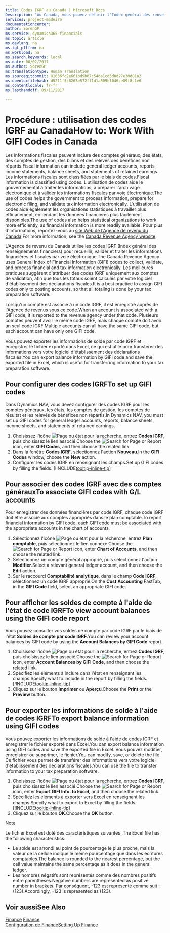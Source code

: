 ```yaml
---
title: Codes IGRF au Canada | Microsoft Docs
Description: "Au Canada, vous pouvez définir l'Index général des renseignements financiers (IGRF) et l'affecter aux comptes imputables"
services: project-madeira
documentationcenter: 
author: SorenGP
ms.service: dynamics365-financials
ms.topic: article
ms.devlang: na
ms.tgt_pltfrm: na
ms.workload: na
ms.search.keywords: local
ms.date: 06/02/2017
ms.author: SorenGP
ms.translationtype: Human Translation
ms.sourcegitcommit: 81636fc2e661bd9b07c54da1cd5d0d27e30d01a2
ms.openlocfilehash: d5211f5c8265e572ff1d1a809b1046ce89f8c1e6
ms.contentlocale: fr-fr
ms.lasthandoff: 09/11/2017

---
```

# <a name="how-to-work-with-gifi-codes-in-canada"></a><span data-ttu-id="7c916-103">Procédure : utilisation des codes IGRF au Canada</span><span class="sxs-lookup"><span data-stu-id="7c916-103">How to: Work With GIFI Codes in Canada</span></span>
<span data-ttu-id="7c916-104">Les informations fiscales peuvent inclure des comptes généraux, des états, des comptes de gestion, des bilans et des relevés des bénéfices non répartis.</span><span class="sxs-lookup"><span data-stu-id="7c916-104">Fiscal information can include general ledger accounts, reports, income statements, balance sheets, and statements of retained earnings.</span></span> <span data-ttu-id="7c916-105">Les informations fiscales sont classifiées par le biais de codes.</span><span class="sxs-lookup"><span data-stu-id="7c916-105">Fiscal information is classified using codes.</span></span> <span data-ttu-id="7c916-106">L'utilisation de codes aide le gouvernemental à traiter les informations, à préparer l'archivage électronique et à valider les informations fiscales par voie électronique.</span><span class="sxs-lookup"><span data-stu-id="7c916-106">The use of codes helps the government to process information, prepare for electronic filing, and validate tax information electronically.</span></span> <span data-ttu-id="7c916-107">L'utilisation de codes aide également les organisations statistiques à travailler plus efficacement, en rendant les données financières plus facilement disponibles.</span><span class="sxs-lookup"><span data-stu-id="7c916-107">The use of codes also helps statistical organizations to work more efficiently, as financial information is more readily available.</span></span> <span data-ttu-id="7c916-108">Pour plus d'informations, reportez-vous au [site Web de l'Agence de revenu du Canada](http://www.cra-arc.gc.ca/).</span><span class="sxs-lookup"><span data-stu-id="7c916-108">For more information, see the [Canada Revenue Agency website](http://www.cra-arc.gc.ca/).</span></span>

<span data-ttu-id="7c916-109">L'Agence de revenu du Canada utilise les codes IGRF (Index général des renseignements financiers) pour recueillir, valider et traiter les informations financières et fiscales par voie électronique.</span><span class="sxs-lookup"><span data-stu-id="7c916-109">The Canada Revenue Agency uses General Index of Financial Information (GIFI) codes to collect, validate, and process financial and tax information electronically.</span></span> <span data-ttu-id="7c916-110">Les meilleures pratiques suggèrent d'attribuer des codes IGRF uniquement aux comptes de validation, afin que tous les totaux soient calculés par votre logiciel d'établissement des déclarations fiscales.</span><span class="sxs-lookup"><span data-stu-id="7c916-110">It is a best practice to assign GIFI codes only to posting accounts, so that all totaling is done by your tax preparation software.</span></span>

<span data-ttu-id="7c916-111">Lorsqu'un compte est associé à un code IGRF, il est enregistré auprès de l'Agence de revenus sous ce code.</span><span class="sxs-lookup"><span data-stu-id="7c916-111">When an account is associated with a GIFI code, it is reported to the revenue agency under that code.</span></span> <span data-ttu-id="7c916-112">Plusieurs comptes peuvent avoir le même code IGRF, mais chaque compte doit avoir un seul code IGRF.</span><span class="sxs-lookup"><span data-stu-id="7c916-112">Multiple accounts can all have the same GIFI code, but each account can have only one GIFI code.</span></span>

<span data-ttu-id="7c916-113">Vous pouvez exporter les informations de solde par code IGRF et enregistrer le fichier exporté dans Excel, ce qui est utile pour transférer des informations vers votre logiciel d'établissement des déclarations fiscales.</span><span class="sxs-lookup"><span data-stu-id="7c916-113">You can export balance information by GIFI code and save the exported file in Excel, which is useful for transferring information to your tax preparation software.</span></span>

## <a name="to-set-up-gifi-codes"></a><span data-ttu-id="7c916-114">Pour configurer des codes IGRF</span><span class="sxs-lookup"><span data-stu-id="7c916-114">To set up GIFI codes</span></span>
<span data-ttu-id="7c916-115">Dans Dynamics NAV, vous devez configurer des codes IGRF pour les comptes généraux, les états, les comptes de gestion, les comptes de résultat et les relevés de bénéfices non répartis.</span><span class="sxs-lookup"><span data-stu-id="7c916-115">In Dynamics NAV, you must set up GIFI codes for general ledger accounts, reports, balance sheets, income sheets, and statements of retained earnings.</span></span>

1. <span data-ttu-id="7c916-116">Choisissez l'icône ![Page ou état pour la recherche](media/ui-search/search_small.png "icône Page ou état pour la recherche"), entrez **Codes IGRF**, puis choisissez le lien associé.</span><span class="sxs-lookup"><span data-stu-id="7c916-116">Choose the ![Search for Page or Report](media/ui-search/search_small.png "Search for Page or Report icon") icon, enter **GIFI Codes**, and then choose the related link.</span></span>
2. <span data-ttu-id="7c916-117">Dans la fenêtre **Codes IGRF**, sélectionnez l'action **Nouveau**.</span><span class="sxs-lookup"><span data-stu-id="7c916-117">In the **GIFI Codes** window, choose the **New** action.</span></span>
3. <span data-ttu-id="7c916-118">Configurer les codes IGRF en renseignant les champs.</span><span class="sxs-lookup"><span data-stu-id="7c916-118">Set up GIFI codes by filling the fields.</span></span> [!INCLUDE[tooltip-inline-tip](includes/tooltip-inline-tip_md.md)]

## <a name="to-associate-gifi-codes-with-gl-accounts"></a><span data-ttu-id="7c916-119">Pour associer des codes IGRF avec des comptes généraux</span><span class="sxs-lookup"><span data-stu-id="7c916-119">To associate GIFI codes with G/L accounts</span></span>
<span data-ttu-id="7c916-120">Pour enregistrer des données financières par code IGRF, chaque code IGRF doit être associé aux comptes appropriés dans le plan comptable.</span><span class="sxs-lookup"><span data-stu-id="7c916-120">To report financial information by GIFI code, each GIFI code must be associated with the appropriate accounts in the chart of accounts.</span></span>

1. <span data-ttu-id="7c916-121">Sélectionnez l'icône ![Page ou état pour la recherche](media/ui-search/search_small.png "icône Page ou état pour la recherche"), entrez **Plan comptable**, puis sélectionnez le lien connexe.</span><span class="sxs-lookup"><span data-stu-id="7c916-121">Choose the ![Search for Page or Report](media/ui-search/search_small.png "Search for Page or Report icon") icon, enter **Chart of Accounts**, and then choose the related link.</span></span>
2. <span data-ttu-id="7c916-122">Sélectionnez un compte général approprié, puis sélectionnez l'action **Modifier**.</span><span class="sxs-lookup"><span data-stu-id="7c916-122">Select a relevant general ledger account, and then choose the **Edit** action.</span></span>
3. <span data-ttu-id="7c916-123">Sur le raccourci **Comptabilité analytique**, dans le champ **Code IGRF**, sélectionnez un code IGRF approprié.</span><span class="sxs-lookup"><span data-stu-id="7c916-123">On the **Cost Accounting** FastTab, in the **GIFI Code** field, select an appropriate GIFI code.</span></span>

## <a name="to-view-account-balances-using-the-gifi-code-report"></a><span data-ttu-id="7c916-124">Pour afficher les soldes de compte à l'aide de l'état de code IGRF</span><span class="sxs-lookup"><span data-stu-id="7c916-124">To view account balances using the GIFI code report</span></span>
<span data-ttu-id="7c916-125">Vous pouvez consulter vos soldes de compte par code IGRF par le biais de l'état **Soldes de compte par code IGRF**.</span><span class="sxs-lookup"><span data-stu-id="7c916-125">You can review your account balances by GIFI code by using the **Account Balances by GIFI Code** report.</span></span>

1. <span data-ttu-id="7c916-126">Choisissez l'icône ![Page ou état pour la recherche](media/ui-search/search_small.png "icône Page ou état pour la recherche"), entrez **Codes IGRF**, puis choisissez le lien associé.</span><span class="sxs-lookup"><span data-stu-id="7c916-126">Choose the ![Search for Page or Report](media/ui-search/search_small.png "Search for Page or Report icon") icon, enter **Account Balances by GIFI Code**, and then choose the related link.</span></span>
2. <span data-ttu-id="7c916-127">Spécifiez les éléments à inclure dans l'état en renseignant les champs.</span><span class="sxs-lookup"><span data-stu-id="7c916-127">Specify what to include in the report by filling the fields.</span></span> [!INCLUDE[tooltip-inline-tip](includes/tooltip-inline-tip_md.md)]
3. <span data-ttu-id="7c916-128">Cliquez sur le bouton **Imprimer** ou **Aperçu**.</span><span class="sxs-lookup"><span data-stu-id="7c916-128">Choose the **Print** or the **Preview** button.</span></span>

## <a name="to-export-balance-information-using-gifi-codes"></a><span data-ttu-id="7c916-129">Pour exporter les informations de solde à l'aide de codes IGRF</span><span class="sxs-lookup"><span data-stu-id="7c916-129">To export balance information using GIFI codes</span></span>
<span data-ttu-id="7c916-130">Vous pouvez exporter les informations de solde à l'aide de codes IGRF et enregistrer le fichier exporté dans Excel.</span><span class="sxs-lookup"><span data-stu-id="7c916-130">You can export balance information using GIFI codes and save the exported file in Excel.</span></span> <span data-ttu-id="7c916-131">Vous pouvez modifier, enregistrer ou supprimer, le fichier.</span><span class="sxs-lookup"><span data-stu-id="7c916-131">You can modify, save, or delete the file.</span></span> <span data-ttu-id="7c916-132">Ce fichier vous permet de transférer des informations vers votre logiciel d'établissement des déclarations fiscales.</span><span class="sxs-lookup"><span data-stu-id="7c916-132">You can use the file to transfer information to your tax preparation software.</span></span>

1. <span data-ttu-id="7c916-133">Choisissez l'icône ![Page ou état pour la recherche](media/ui-search/search_small.png "icône Page ou état pour la recherche"), entrez **Codes IGRF**, puis choisissez le lien associé.</span><span class="sxs-lookup"><span data-stu-id="7c916-133">Choose the ![Search for Page or Report](media/ui-search/search_small.png "Search for Page or Report icon") icon, enter **Export GIFI Info. to Excel**, and then choose the related link.</span></span>
2. <span data-ttu-id="7c916-134">Spécifiez les éléments à exporter vers Excel en renseignant les champs.</span><span class="sxs-lookup"><span data-stu-id="7c916-134">Specify what to export to Excel by filling the fields.</span></span> [!INCLUDE[tooltip-inline-tip](includes/tooltip-inline-tip_md.md)]
3. <span data-ttu-id="7c916-135">Cliquez sur le bouton **OK**.</span><span class="sxs-lookup"><span data-stu-id="7c916-135">Choose the **OK** button.</span></span>

> [!NOTE]  
>   <span data-ttu-id="7c916-136">Le fichier Excel est doté des caractéristiques suivantes :</span><span class="sxs-lookup"><span data-stu-id="7c916-136">The Excel file has the following characteristics:</span></span>

* <span data-ttu-id="7c916-137">Le solde est arrondi au point de pourcentage le plus proche, mais la valeur de la cellule indique le même pourcentage que dans les écritures comptables.</span><span class="sxs-lookup"><span data-stu-id="7c916-137">The balance is rounded to the nearest percentage, but the cell value maintains the same percentage as it does in the general ledger.</span></span>
* <span data-ttu-id="7c916-138">Les nombres négatifs sont représentés comme des nombres positifs entre parenthèses.</span><span class="sxs-lookup"><span data-stu-id="7c916-138">Negative numbers are represented as positive number in brackets.</span></span> <span data-ttu-id="7c916-139">Par conséquent, -123 est représenté comme suit : (123).</span><span class="sxs-lookup"><span data-stu-id="7c916-139">Accordingly, -123 is represented as (123).</span></span>

## <a name="see-also"></a><span data-ttu-id="7c916-140">Voir aussi</span><span class="sxs-lookup"><span data-stu-id="7c916-140">See Also</span></span>
<span data-ttu-id="7c916-141">[Finance](finance.md) </span><span class="sxs-lookup"><span data-stu-id="7c916-141">[Finance](finance.md) </span></span>  
[<span data-ttu-id="7c916-142">Configuration de Finance</span><span class="sxs-lookup"><span data-stu-id="7c916-142">Setting Up Finance</span></span>](finance-setup-finance.md)

